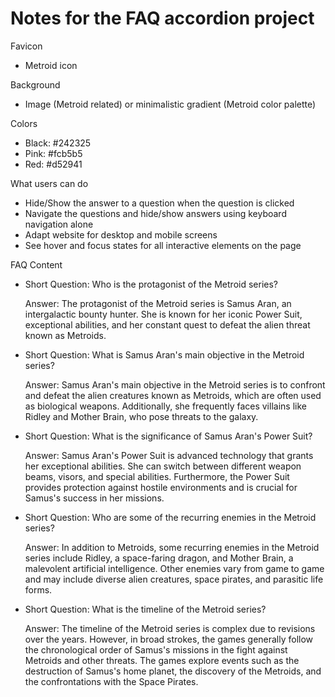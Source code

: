 # Notes for the FAQ accordion project

Favicon
- Metroid icon

Background
- Image (Metroid related) or minimalistic gradient (Metroid color palette)

Colors
- Black: #242325
- Pink: #fcb5b5
- Red: #d52941

What users can do
- Hide/Show the answer to a question when the question is clicked
- Navigate the questions and hide/show answers using keyboard navigation alone
- Adapt website for desktop and mobile screens
- See hover and focus states for all interactive elements on the page

FAQ Content

- Short Question: Who is the protagonist of the Metroid series?

    Answer: The protagonist of the Metroid series is Samus Aran, an intergalactic bounty hunter. She is known for her iconic Power Suit, exceptional abilities, and her constant quest to defeat the alien threat known as Metroids.

- Short Question: What is Samus Aran's main objective in the Metroid series?

    Answer: Samus Aran's main objective in the Metroid series is to confront and defeat the alien creatures known as Metroids, which are often used as biological weapons. Additionally, she frequently faces villains like Ridley and Mother Brain, who pose threats to the galaxy.

- Short Question: What is the significance of Samus Aran's Power Suit?

    Answer: Samus Aran's Power Suit is advanced technology that grants her exceptional abilities. She can switch between different weapon beams, visors, and special abilities. Furthermore, the Power Suit provides protection against hostile environments and is crucial for Samus's success in her missions.

- Short Question: Who are some of the recurring enemies in the Metroid series?

    Answer: In addition to Metroids, some recurring enemies in the Metroid series include Ridley, a space-faring dragon, and Mother Brain, a malevolent artificial intelligence. Other enemies vary from game to game and may include diverse alien creatures, space pirates, and parasitic life forms.

- Short Question: What is the timeline of the Metroid series?

    Answer: The timeline of the Metroid series is complex due to revisions over the years. However, in broad strokes, the games generally follow the chronological order of Samus's missions in the fight against Metroids and other threats. The games explore events such as the destruction of Samus's home planet, the discovery of the Metroids, and the confrontations with the Space Pirates.